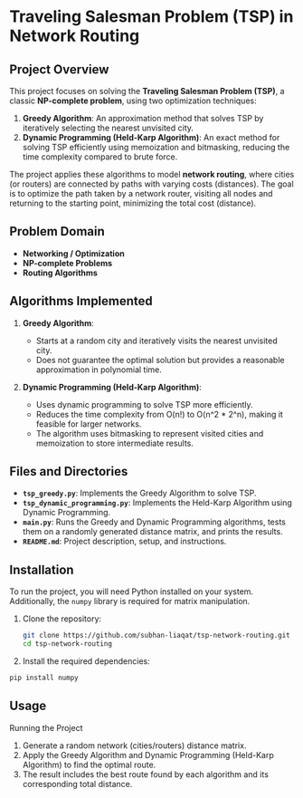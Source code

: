 # Traveling Salesman Problem (TSP) in Network Routing

## Project Overview
This project focuses on solving the **Traveling Salesman Problem (TSP)**, a classic **NP-complete problem**, using two optimization techniques:

1. **Greedy Algorithm**: An approximation method that solves TSP by iteratively selecting the nearest unvisited city.
2. **Dynamic Programming (Held-Karp Algorithm)**: An exact method for solving TSP efficiently using memoization and bitmasking, reducing the time complexity compared to brute force.

The project applies these algorithms to model **network routing**, where cities (or routers) are connected by paths with varying costs (distances). The goal is to optimize the path taken by a network router, visiting all nodes and returning to the starting point, minimizing the total cost (distance).

## Problem Domain
- **Networking / Optimization**
- **NP-complete Problems**
- **Routing Algorithms**

## Algorithms Implemented
1. **Greedy Algorithm**:
   - Starts at a random city and iteratively visits the nearest unvisited city.
   - Does not guarantee the optimal solution but provides a reasonable approximation in polynomial time.

2. **Dynamic Programming (Held-Karp Algorithm)**:
   - Uses dynamic programming to solve TSP more efficiently.
   - Reduces the time complexity from O(n!) to O(n^2 * 2^n), making it feasible for larger networks.
   - The algorithm uses bitmasking to represent visited cities and memoization to store intermediate results.

## Files and Directories
- **`tsp_greedy.py`**: Implements the Greedy Algorithm to solve TSP.
- **`tsp_dynamic_programming.py`**: Implements the Held-Karp Algorithm using Dynamic Programming.
- **`main.py`**: Runs the Greedy and Dynamic Programming algorithms, tests them on a randomly generated distance matrix, and prints the results.
- **`README.md`**: Project description, setup, and instructions.

## Installation
To run the project, you will need Python installed on your system. Additionally, the `numpy` library is required for matrix manipulation.

1. Clone the repository:
   ```bash
   git clone https://github.com/subhan-liaqat/tsp-network-routing.git
   cd tsp-network-routing
   ```
2. Install the required dependencies:
  ```bash
  pip install numpy
  ```

## Usage
Running the Project
1. Generate a random network (cities/routers) distance matrix.
2. Apply the Greedy Algorithm and Dynamic Programming (Held-Karp Algorithm) to find the optimal route.
3. The result includes the best route found by each algorithm and its corresponding total distance.
